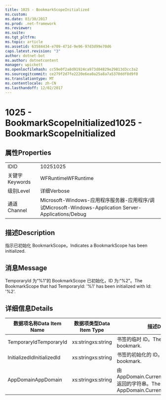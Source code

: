 ```yaml
---
title: 1025 - BookmarkScopeInitialized
ms.custom: 
ms.date: 03/30/2017
ms.prod: .net-framework
ms.reviewer: 
ms.suite: 
ms.tgt_pltfrm: 
ms.topic: article
ms.assetid: 63584434-e709-471d-9e96-97d3d99e70d6
caps.latest.revision: "3"
author: dotnet-bot
ms.author: dotnetcontent
manager: wpickett
ms.openlocfilehash: cc59e0f2a8d91924ca973d04829e29813d3cc3a2
ms.sourcegitcommit: ce279f2d7fe2220e6ea0a25a8a7a5370ddf8d9f0
ms.translationtype: MT
ms.contentlocale: zh-CN
ms.lasthandoff: 12/02/2017
---
```

# <a name="1025---bookmarkscopeinitialized"></a><span data-ttu-id="f6f6a-102">1025 - BookmarkScopeInitialized</span><span class="sxs-lookup"><span data-stu-id="f6f6a-102">1025 - BookmarkScopeInitialized</span></span>
## <a name="properties"></a><span data-ttu-id="f6f6a-103">属性</span><span class="sxs-lookup"><span data-stu-id="f6f6a-103">Properties</span></span>  
  
|||  
|-|-|  
|<span data-ttu-id="f6f6a-104">ID</span><span class="sxs-lookup"><span data-stu-id="f6f6a-104">ID</span></span>|<span data-ttu-id="f6f6a-105">1025</span><span class="sxs-lookup"><span data-stu-id="f6f6a-105">1025</span></span>|  
|<span data-ttu-id="f6f6a-106">关键字</span><span class="sxs-lookup"><span data-stu-id="f6f6a-106">Keywords</span></span>|<span data-ttu-id="f6f6a-107">WFRuntime</span><span class="sxs-lookup"><span data-stu-id="f6f6a-107">WFRuntime</span></span>|  
|<span data-ttu-id="f6f6a-108">级别</span><span class="sxs-lookup"><span data-stu-id="f6f6a-108">Level</span></span>|<span data-ttu-id="f6f6a-109">详细</span><span class="sxs-lookup"><span data-stu-id="f6f6a-109">Verbose</span></span>|  
|<span data-ttu-id="f6f6a-110">通道</span><span class="sxs-lookup"><span data-stu-id="f6f6a-110">Channel</span></span>|<span data-ttu-id="f6f6a-111">Microsoft-Windows-应用程序服务器-应用程序/调试</span><span class="sxs-lookup"><span data-stu-id="f6f6a-111">Microsoft-Windows-Application Server-Applications/Debug</span></span>|  
  
## <a name="description"></a><span data-ttu-id="f6f6a-112">描述</span><span class="sxs-lookup"><span data-stu-id="f6f6a-112">Description</span></span>  
 <span data-ttu-id="f6f6a-113">指示已初始化 BookmarkScope。</span><span class="sxs-lookup"><span data-stu-id="f6f6a-113">Indicates a BookmarkScope has been initialized.</span></span>  
  
## <a name="message"></a><span data-ttu-id="f6f6a-114">消息</span><span class="sxs-lookup"><span data-stu-id="f6f6a-114">Message</span></span>  
 <span data-ttu-id="f6f6a-115">TemporaryId 为“%1”的 BookmarkScope 已初始化，ID 为:“%2”。</span><span class="sxs-lookup"><span data-stu-id="f6f6a-115">The BookmarkScope that had TemporaryId: '%1' has been initialized with Id: '%2'.</span></span>  
  
## <a name="details"></a><span data-ttu-id="f6f6a-116">详细信息</span><span class="sxs-lookup"><span data-stu-id="f6f6a-116">Details</span></span>  
  
|<span data-ttu-id="f6f6a-117">数据项名称</span><span class="sxs-lookup"><span data-stu-id="f6f6a-117">Data Item Name</span></span>|<span data-ttu-id="f6f6a-118">数据项类型</span><span class="sxs-lookup"><span data-stu-id="f6f6a-118">Data Item Type</span></span>|<span data-ttu-id="f6f6a-119">描述</span><span class="sxs-lookup"><span data-stu-id="f6f6a-119">Description</span></span>|  
|--------------------|--------------------|-----------------|  
|<span data-ttu-id="f6f6a-120">TemporaryId</span><span class="sxs-lookup"><span data-stu-id="f6f6a-120">TemporaryId</span></span>|<span data-ttu-id="f6f6a-121">xs:string</span><span class="sxs-lookup"><span data-stu-id="f6f6a-121">xs:string</span></span>|<span data-ttu-id="f6f6a-122">书签的临时 ID。</span><span class="sxs-lookup"><span data-stu-id="f6f6a-122">The temporary id of the bookmark.</span></span>|  
|<span data-ttu-id="f6f6a-123">InitializedId</span><span class="sxs-lookup"><span data-stu-id="f6f6a-123">InitializedId</span></span>|<span data-ttu-id="f6f6a-124">xs:string</span><span class="sxs-lookup"><span data-stu-id="f6f6a-124">xs:string</span></span>|<span data-ttu-id="f6f6a-125">书签的初始化的 ID。</span><span class="sxs-lookup"><span data-stu-id="f6f6a-125">The initialized id of the bookmark.</span></span>|  
|<span data-ttu-id="f6f6a-126">AppDomain</span><span class="sxs-lookup"><span data-stu-id="f6f6a-126">AppDomain</span></span>|<span data-ttu-id="f6f6a-127">xs:string</span><span class="sxs-lookup"><span data-stu-id="f6f6a-127">xs:string</span></span>|<span data-ttu-id="f6f6a-128">由 AppDomain.CurrentDomain.FriendlyName 返回的字符串。</span><span class="sxs-lookup"><span data-stu-id="f6f6a-128">The string returned by AppDomain.CurrentDomain.FriendlyName.</span></span>|
